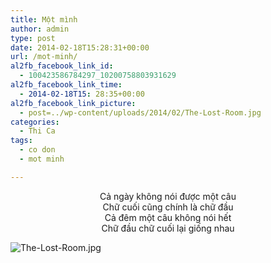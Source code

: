 ```yaml
---
title: Một mình
author: admin
type: post
date: 2014-02-18T15:28:31+00:00
url: /mot-minh/
al2fb_facebook_link_id:
  - 100423586784297_10200758803931629
al2fb_facebook_link_time:
  - 2014-02-18T15: 28:35+00:00
al2fb_facebook_link_picture:
  - post=../wp-content/uploads/2014/02/The-Lost-Room.jpg
categories:
  - Thi Ca
tags:
  - co don
  - mot minh

---
```

<p style="text-align: center;">
  Cả ngày không nói được một câu<br /> Chữ cuối cũng chính là chữ đầu<br /> Cả đêm một câu không nói hết<br /> Chữ đầu chữ cuối lại giống nhau
</p>

<p style="text-align: center;">
  <p>

![The-Lost-Room.jpg](/wp-content/uploads/2014/02/The-Lost-Room.jpg)

  </p>
